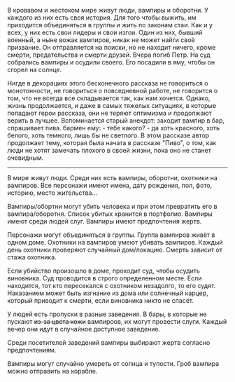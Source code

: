 В кровавом и жестоком мире живут люди, вампиры и оборотни. У каждого из них есть своя история.
Для того чтобы выжить, им приходится объединяться в группы и жить по законам стаи. 
Как и у всех, у них есть свои лидеры и свои изгои. Один из них, бывший военный, а ныне вожак вампиров, никак не может найти своё призвание. 
Он отправляется на поиски, но не находит ничего, кроме смерти, предательства и смерти друзей.
Вчера погиб Петр. На суд собрались вампиры и осудили своего. Его посадили в яму, чтобы он сгорел на солнце.

Нигде в декорациях этого бесконечного рассказа не говориться о монотонности, не говориться о повседневной работе, не говорится о том,
что не всегда все складывается так, как нам хочется. 
Однако, жизнь продолжается, и даже в самых тяжелых ситуациях, в которые попадают герои рассказа, они не теряют оптимизма и продолжают верить в лучшее. 
Вспоминается старый анекдот: заходит вампир в бар, спрашивает пива. бармен ему: - тебе какого? - да хоть красного, хоть белого,
хоть темного, лишь бы не светлого.
В этом рассказе автор продолжает тему, которая была начата в рассказе "Пиво", о том, как люди не хотят замечать плохого в своей жизни, 
пока оно не станет очевидным.


---

В мире живут люди. Среди них есть вампиры, оборотни, охотники на вампиров. 
Все персонажи имеют имена, дату рождения, пол, фото, историю, место жительства...

Вампиры/обортни могут убить человека и при этом превратить его в вампира/оборотня. Список убитых хранится в портфолио.
Вампиры имеют среди людей слуг. Вампиры имеют предпочтения жертв.

Персонажи могут объединяться в группы. Группа вампиров живёт в одном доме. 
Охотники на вампиров умеют убивать вампиров. Каждый день охотники проверяют случайный дом/локацию. Смерть зависит от стажа охотника.

Если убийство произошло в доме, проходит суд, чтобы осудить виновника. Суд проводится в строго определенном месте. Если находится, тот кто пересекался с охотником незадолго, то его судят.
Наказанием может быть изгнание из дома или солнечный карцер, который приводит к смерти, если виновника никто не спасёт.

У людей есть пропуски в разные заведения. В бары, в которые не пускают ~~из-за цвета кожи~~ вампироов, их могут провести слуги. Каждый вечер они идут в случайное доступное заведение.

Среди посетителей заведений вампиры выбирают жертв согласно предпочтениям.

Вампиры могут случайно умереть от солнца и тупости.
Гроб вампира можно отправить на корабле.
